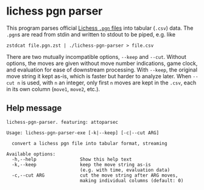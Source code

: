 # lichess pgn parser

This program parses official [Lichess `.pgn` files](https://database.lichess.org) into tabular (`.csv`) data. The `.pgn`s are read from stdin and written to stdout to be piped, e.g. like 

```
zstdcat file.pgn.zst | ./lichess-pgn-parser > file.csv
```

There are two mutually incompatible options, `--keep` and `--cut`. Without options, the moves are given without move number indications, game clock, and evaluation for ease of downstream processing. With `--keep`, the original move string it kept as-is, which is faster but harder to analyze later. When `--cut n` is used, with `n` an integer, only first `n` moves are kept in the `.csv`, each in its own column (`move1`, `move2`, etc.).

## Help message

```
lichess-pgn-parser. featuring: attoparsec

Usage: lichess-pgn-parser-exe [-k|--keep] [-c|--cut ARG]

  convert a lichess pgn file into tabular format, streaming

Available options:
  -h,--help                Show this help text
  -k,--keep                keep the move string as-is 
                           (e.g. with time, evaluation data)
  -c,--cut ARG             cut the move string after ARG moves, 
                           making individual columns (default: 0)
```